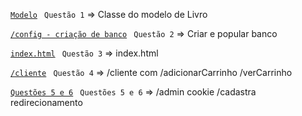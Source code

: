 [`Modelo`](https://github.com/jcarloscody/prova_web1_2022/blob/master/src/main/java/com/example/demo/entidades/Livro.java) ` Questão 1` => Classe do modelo de Livro

[`/config - criação de banco`](https://github.com/jcarloscody/prova_web1_2022/blob/master/src/main/java/com/example/demo/controle/PopularBanco.java) ` Questão 2` => Criar e popular banco

[`index.html`](https://github.com/jcarloscody/prova_web1_2022/blob/master/src/main/resources/templates/index.html) ` Questão 3` => index.html


[`/cliente`](https://github.com/jcarloscody/prova_web1_2022/blob/master/src/main/java/com/example/demo/controle/ClienteController.java) ` Questão 4` => /cliente com /adicionarCarrinho   /verCarrinho



[`Questões 5 e 6`](https://github.com/jcarloscody/prova_web1_2022/blob/master/src/main/java/com/example/demo/controle/AdministradorController.java) ` Questões 5 e 6` => /admin cookie /cadastra redirecionamento


